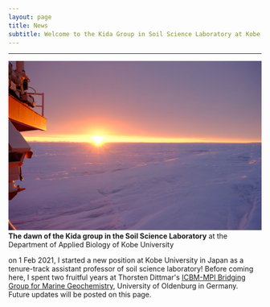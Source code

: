 ```yaml
---
layout: page
title: News
subtitle: Welcome to the Kida Group in Soil Science Laboratory at Kobe University!
---
```

***
![dawn](/assets/img/DSCF6406.jpg)
**The dawn of the Kida group in the Soil Science Laboratory**
at the Department of Applied Biology of Kobe University  

on 1 Feb 2021, I started a new position at Kobe University in Japan as a tenure-track assistant professor of soil science laboratory!
Before coming here, I spent two fruitful years at Thorsten Dittmar's [ICBM-MPI Bridging Group for Marine Geochemistry](https://uol.de/en/icbm/marine-geochemistry), University of Oldenburg in Germany.  
Future updates will be posted on this page.
